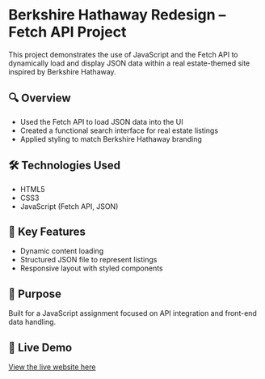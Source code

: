 # Berkshire Hathaway Redesign – Fetch API Project

This project demonstrates the use of JavaScript and the Fetch API to dynamically load and display JSON data within a real estate-themed site inspired by Berkshire Hathaway.

## 🔍 Overview
- Used the Fetch API to load JSON data into the UI
- Created a functional search interface for real estate listings
- Applied styling to match Berkshire Hathaway branding

## 🛠️ Technologies Used
- HTML5  
- CSS3  
- JavaScript (Fetch API, JSON)

## 📂 Key Features
- Dynamic content loading  
- Structured JSON file to represent listings  
- Responsive layout with styled components

## 🎯 Purpose
Built for a JavaScript assignment focused on API integration and front-end data handling.

## 🔗 Live Demo  
[View the live website here](https://lucyhennessy21.github.io/berkshire-fetch-project/)
